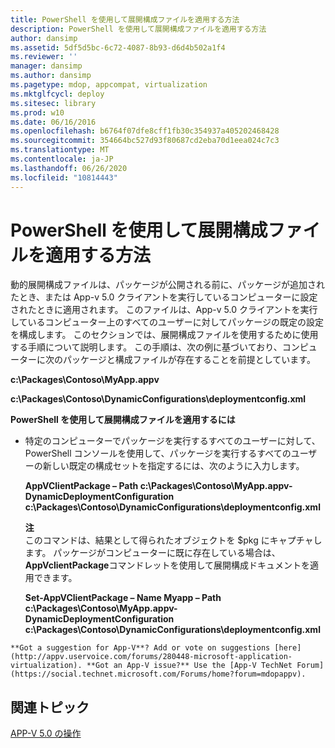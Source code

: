 ```yaml
---
title: PowerShell を使用して展開構成ファイルを適用する方法
description: PowerShell を使用して展開構成ファイルを適用する方法
author: dansimp
ms.assetid: 5df5d5bc-6c72-4087-8b93-d6d4b502a1f4
ms.reviewer: ''
manager: dansimp
ms.author: dansimp
ms.pagetype: mdop, appcompat, virtualization
ms.mktglfcycl: deploy
ms.sitesec: library
ms.prod: w10
ms.date: 06/16/2016
ms.openlocfilehash: b6764f07dfe8cff1fb30c354937a405202468428
ms.sourcegitcommit: 354664bc527d93f80687cd2eba70d1eea024c7c3
ms.translationtype: MT
ms.contentlocale: ja-JP
ms.lasthandoff: 06/26/2020
ms.locfileid: "10814443"
---
```

# PowerShell を使用して展開構成ファイルを適用する方法


動的展開構成ファイルは、パッケージが公開される前に、パッケージが追加されたとき、または App-v 5.0 クライアントを実行しているコンピューターに設定されたときに適用されます。 このファイルは、App-v 5.0 クライアントを実行しているコンピューター上のすべてのユーザーに対してパッケージの既定の設定を構成します。 このセクションでは、展開構成ファイルを使用するために使用する手順について説明します。 この手順は、次の例に基づいており、コンピューターに次のパッケージと構成ファイルが存在することを前提としています。

**c:\\Packages\\Contoso\\MyApp.appv**

**c:\\Packages\\Contoso\\DynamicConfigurations\\deploymentconfig.xml**

**PowerShell を使用して展開構成ファイルを適用するには**

-   特定のコンピューターでパッケージを実行するすべてのユーザーに対して、PowerShell コンソールを使用して、パッケージを実行するすべてのユーザーの新しい既定の構成セットを指定するには、次のように入力します。

    **AppVClientPackage – Path c:\\Packages\\Contoso\\MyApp.appv-DynamicDeploymentConfiguration c:\\Packages\\Contoso\\DynamicConfigurations\\deploymentconfig.xml**

    **注**  
    このコマンドは、結果として得られたオブジェクトを $pkg にキャプチャします。 パッケージがコンピューターに既に存在している場合は、 **AppVclientPackage**コマンドレットを使用して展開構成ドキュメントを適用できます。

    **Set-AppVClientPackage – Name Myapp – Path c:\\Packages\\Contoso\\MyApp.appv-DynamicDeploymentConfiguration c:\\Packages\\Contoso\\DynamicConfigurations\\deploymentconfig.xml**



~~~
**Got a suggestion for App-V**? Add or vote on suggestions [here](http://appv.uservoice.com/forums/280448-microsoft-application-virtualization). **Got an App-V issue?** Use the [App-V TechNet Forum](https://social.technet.microsoft.com/Forums/home?forum=mdopappv).
~~~

## 関連トピック


[APP-V 5.0 の操作](operations-for-app-v-50.md)









